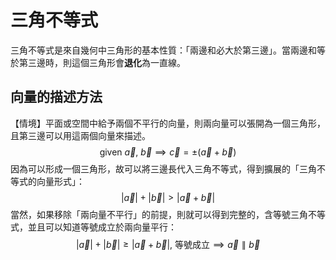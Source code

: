 # 三角不等式
三角不等式是來自幾何中三角形的基本性質：「兩邊和必大於第三邊」。當兩邊和等於第三邊時，則這個三角形會**退化**為一直線。

## 向量的描述方法
【情境】平面或空間中給予兩個不平行的向量，則兩向量可以張開為一個三角形，且第三邊可以用這兩個向量來描述。
$$
\text{given}\ \vec{a},\ \vec{b} \implies \vec{c} = \pm (\vec{a}+\vec{b})
$$
因為可以形成一個三角形，故可以將三邊長代入三角不等式，得到擴展的「三角不等式的向量形式」：
$$
|\vec{a}| + |\vec{b}| \gt |\vec{a} + \vec{b}| $$
當然，如果移除「兩向量不平行」的前提，則就可以得到完整的，含等號三角不等式，並且可以知道等號成立於兩向量平行：
$$
|\vec{a}| + |\vec{b}| \ge |\vec{a} + \vec{b}|,\ \text{等號成立} \implies \vec{a} \parallel \vec{b}
$$
